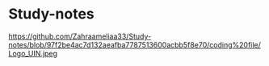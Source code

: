# Study-notes
https://github.com/Zahraameliaa33/Study-notes/blob/97f2be4ac7d132aeafba7787513600acbb5f8e70/coding%20file/Logo_UIN.jpeg
